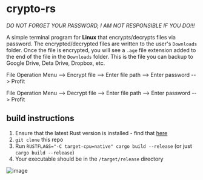# crypto-rs

*DO NOT FORGET YOUR PASSWORD, I AM NOT RESPONSIBLE IF YOU DO!!!*

A simple terminal program for **Linux** that encrypts/decrypts files via password.  The encrypted/decrypted files are written to the user's `Downloads` folder.  Once the file is encrypted, you will see a `.age` file extension added to the end of the file in the `Downloads` folder.  This is the file you can backup to Google Drive, Deta Drive, Dropbox, etc.

File Operation Menu --> Encrypt file --> Enter file path --> Enter password --> Profit

File Operation Menu --> Decrypt file --> Enter file path -->  Enter password --> Profit

## build instructions

1. Ensure that the latest Rust version is installed - find that [here](https://www.rust-lang.org/learn/get-started)
2. `git clone` this repo
3. Run `RUSTFLAGS="-C target-cpu=native" cargo build --release` (or just `cargo build --release`)
4. Your executable should be in the `/target/release` directory

![image](https://github.com/CM-IV/crypto-rs/assets/44551614/738f57a3-8f14-48ea-a0f8-e78eef95e84f)
